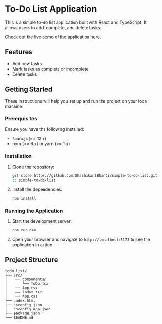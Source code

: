 # To-Do List Application

This is a simple to-do list application built with React and TypeScript. It allows users to add, complete, and delete tasks.

Check out the live demo of the application [here](https://your-live-demo-link).

## Features

- Add new tasks
- Mark tasks as complete or incomplete
- Delete tasks

## Getting Started

These instructions will help you set up and run the project on your local machine.

### Prerequisites

Ensure you have the following installed:

- Node.js (>= 12.x)
- npm (>= 6.x) or yarn (>= 1.x)

### Installation

1. Clone the repository:

   ```bash
   git clone https://github.com/ShashikantBharti/simple-to-do-list.git
   cd simple-to-do-list
   ```

2. Install the dependencies:

   ```bash
   npm install
   ```

### Running the Application

1. Start the development server:

   ```bash
   npm run dev
   ```

2. Open your browser and navigate to `http://localhost:5173` to see the application in action.

## Project Structure

```plaintext
todo-list/
├── src/
│   ├── components/
│   │   └── ToDo.tsx
│   ├── App.tsx
│   ├── index.tsx
│   └── App.css
├── index.html
├── tsconfig.json
├── tsconfig.app.json
├── package.json
└── README.md
```
